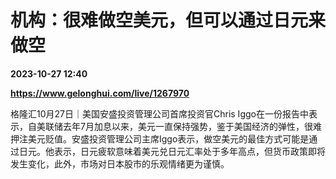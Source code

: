 # 机构：很难做空美元，但可以通过日元来做空

**2023-10-27 12:40**

**https://www.gelonghui.com/live/1267970**

格隆汇10月27日｜美国安盛投资管理公司首席投资官Chris Iggo在一份报告中表示，自美联储去年7月加息以来，美元一直保持强势，鉴于美国经济的弹性，很难押注美元贬值。安盛投资管理公司主席Iggo表示，做空美元的最佳方式可能是通过日元。他表示，日元疲软意味着美元兑日元汇率处于多年高点，但货币政策即将发生变化，此外，市场对日本股市的乐观情绪更为谨慎。